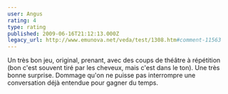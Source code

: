 ```yaml
---
user: Angus
rating: 4
type: rating
published: 2009-06-16T21:12:13.000Z
legacy_url: http://www.emunova.net/veda/test/1308.htm#comment-11563
---
```

Un très bon jeu, original, prenant, avec des coups de théâtre à répétition (bon c'est souvent tiré par les cheveux, mais c'est dans le ton). Une très bonne surprise. Dommage qu'on ne puisse pas interrompre une conversation déjà entendue pour gagner du temps.